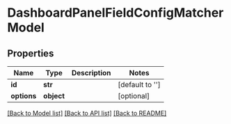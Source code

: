 # DashboardPanelFieldConfigMatcherModel

## Properties
Name | Type | Description | Notes
------------ | ------------- | ------------- | -------------
**id** | **str** |  | [default to '']
**options** | **object** |  | [optional] 

[[Back to Model list]](../README.md#documentation-for-models) [[Back to API list]](../README.md#documentation-for-api-endpoints) [[Back to README]](../README.md)


